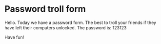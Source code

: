 # Password troll form
Hello. Today we have a password form. The best to troll your friends if they have left their computers unlocked. The password is: 123123

Have fun!
